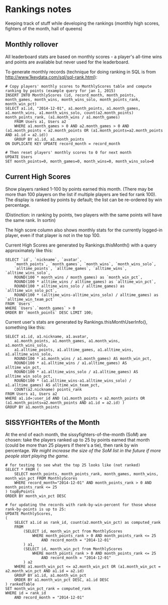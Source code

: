 # Rankings notes

Keeping track of stuff while developing the rankings (monthly high scores, fighters of the month, hall of queens)

## Monthly rollover

All leaderboard stats are based on monthly scores - a player's all-time wins and points are available but never used for the leaderboard. 

To generate monthly records (technique for doing ranking in SQL is from http://www.1keydata.com/sql/sql-rank.html):

	# Copy players' monthly scores to MonthlyScores table and compute ranking by points (example query for jan 1, 2015)
	INSERT INTO MonthlyScores (id, record_month, month_points, month_games, month_wins, month_wins_solo, month_points_rank, month_win_pct)
	SELECT a1.id, "2014-12-01", a1.month_points, a1.month_games, a1.month_wins, a1.month_wins_solo, count(a2.month_points) month_points_rank, (a1.month_wins / a1.month_games)
		FROM Users a1, Users a2
		WHERE a1.month_games > 0 AND a2.month_games > 0 AND (a1.month_points < a2.month_points OR (a1.month_points=a2.month_points AND a1.id = a2.id))
		GROUP BY a1.id, a1.month_points
	ON DUPLICATE KEY UPDATE record_month = record_month	
	
	# Then reset players' monthly scores to 0 for next month
	UPDATE Users 
	SET month_points=0, month_games=0, month_wins=0, month_wins_solo=0
	
	
## Current High Scores

Show players ranked 1-100 by points earned this month. (There may be more than 100 players on the list if multiple players are tied for rank 100). The display is ranked by points by default; the list can be re-ordered by win percentage.

(Distinction: in ranking by points, two players with the same points will have the same rank. In sortin)

The high score column also shows monthly stats for the currently logged-in player, even if that player is not in the top 100.

Current High Scores are generated by Rankings.thisMonth() with a query approximately like this:

	SELECT `id`, `nickname`, `avatar`, 
		`month_points`, `month_games`, `month_wins`, `month_wins_solo`, 
		`alltime_points`, `alltime_games`, `alltime_wins`, `alltime_wins_solo`, 
		ROUND(100 * month_wins / month_games) as `month_win_pct`, 
		ROUND(100 * alltime_wins / alltime_games) as `alltime_win_pct`, 
		ROUND(100 * alltime_wins_solo / alltime_games) as `alltime_win_solo_pct`, 
		ROUND(100 * (alltime_wins-alltime_wins_solo) / alltime_games) as `alltime_win_team_pct` 
	FROM `Users` 
	WHERE `Users`.`month_games` > 0 
	ORDER BY `month_points` DESC LIMIT 100;
	
Current user's stats are generated by Rankings.thisMonthUserInfo(), something like this:

	SELECT a1.id, a1.nickname, a1.avatar, 
		a1.month_points, a1.month_games, a1.month_wins, a1.month_wins_solo, 
		a1.alltime_points, a1.alltime_games, a1.alltime_wins, a1.alltime_wins_solo, 
		ROUND(100 * a1.month_wins / a1.month_games) AS month_win_pct, 
		ROUND(100 * a1.alltime_wins / a1.alltime_games) AS alltime_win_pct, 
		ROUND(100 * a1.alltime_wins_solo / a1.alltime_games) AS alltime_win_solo_pct, 
		ROUND(100 * (a1.alltime_wins-a1.alltime_wins_solo) / a1.alltime_games) AS alltime_win_team_pct, 
		COUNT(a2.nickname) points_rank 
	FROM Users a1, Users a2 
	WHERE a1.id=:user_id AND (a1.month_points < a2.month_points OR (a1.month_points=a2.month_points AND a1.id = a2.id) ) 
	GROUP BY a1.month_points 




## SISSYFiGHTERs of the Month 

At the end of each month, the sissyfighters-of-the-month (SoM) are chosen: take the players ranked up to 25 by points earned that month (could be more than 25 players if there's a tie), then rank by win percentage. *We might increase the size of the SoM list in the future if more people start playing the game.*

	# for testing to see what the top 25 looks like (not ranked)
	SELECT * FROM (
		SELECT month_points, month_points_rank, month_games, month_wins, month_win_pct FROM MonthlyScores 
		WHERE record_month="2014-12-01" AND month_points_rank > 0 AND month_points_rank <= 25
	) topByPoints
	ORDER BY month_win_pct DESC

	# for updating the records with rank-by-win-percent for those whose rank-by-points is up to 25:
	UPDATE MonthlyScores,
	(
		SELECT a1.id as rank_id, count(a2.month_win_pct) as computed_rank
		FROM 
			(SELECT id, month_win_pct from MonthlyScores
				WHERE month_points_rank > 0 AND month_points_rank <= 25
					AND record_month = "2014-12-01" 
			) a1, 
			(SELECT id, month_win_pct from MonthlyScores
				WHERE month_points_rank > 0 AND month_points_rank <= 25
					AND record_month = "2014-12-01" 
			) a2
		WHERE a1.month_win_pct <= a2.month_win_pct OR (a1.month_win_pct = a2.month_win_pct AND a1.id = a2.id)
		GROUP BY a1.id, a1.month_win_pct
		ORDER BY a1.month_win_pct DESC, a1.id DESC
	) rankedTable
	SET month_win_pct_rank = computed_rank
	WHERE id = rank_id
		AND record_month = "2014-12-01"
